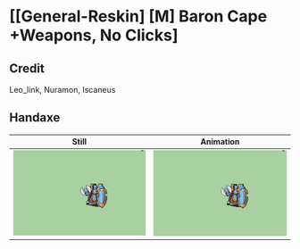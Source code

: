 # [\[General-Reskin\] \[M\] Baron Cape +Weapons, No Clicks]

## Credit

Leo_link, Nuramon, Iscaneus

## Handaxe

| Still | Animation |
| :---: | :-------: |
| ![Handaxe still](./Handaxe_000.png) | ![Handaxe animation](./Handaxe.gif) |
